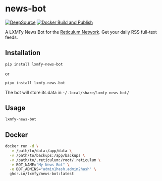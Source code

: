 # news-bot

[![DeepSource](https://app.deepsource.com/gh/lxmfy/news-bot.svg/?label=active+issues&show_trend=true&token=TmzSjR084Xg7-r03jSZ2WniW)](https://app.deepsource.com/gh/lxmfy/news-bot/)
[![Docker Build and Publish](https://github.com/lxmfy/news-bot/actions/workflows/docker-publish.yml/badge.svg)](https://github.com/lxmfy/news-bot/actions/workflows/docker-publish.yml)

A LXMFy News Bot for the [Reticulum Network](https://github.com/markqvist/Reticulum). Get your daily RSS full-text feeds. 

## Installation

```bash
pip install lxmfy-news-bot
```

or

```bash
pipx install lxmfy-news-bot
```

The bot will store its data in `~/.local/share/lxmfy-news-bot/` 


## Usage

```bash
lxmfy-news-bot
```

## Docker

```bash
docker run -d \
  -v /path/to/data:/app/data \
  -v /path/to/backups:/app/backups \
  -v /path/to/.reticulum:/root/.reticulum \
  -e BOT_NAME="My News Bot" \
  -e BOT_ADMINS="admin1hash,admin2hash" \
  ghcr.io/lxmfy/news-bot:latest
```


